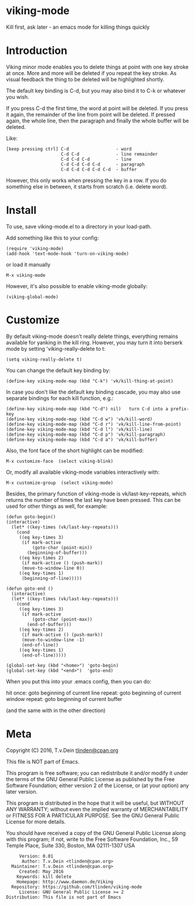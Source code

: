 # viking-mode
Kill first, ask later - an emacs mode for killing things quickly

# Introduction

Viking minor mode  enables you to delete things at  point with one key
stroke at once.  More  and more will be deleted if  you repeat the key
stroke. As visual feedback the thing to be deleted will be highlighted
shortly.

The default  key binding is C-d,  but you may  also bind it to  C-k or
whatever you wish.

If you press  C-d the first time,  the word at point  will be deleted.
If you press  it again, the remainder  of the line from  point will be
deleted.  If pressed  again, the  whole line,  then the  paragraph and
finally the whole buffer will be deleted.

Like:

    [keep pressing ctrl] C-d                  - word
                         C-d C-d              - line remainder
                         C-d C-d C-d          - line
                         C-d C-d C-d C-d      - paragraph
                         C-d C-d C-d C-d C-d  - buffer

However, this  only works when  pressing the key in  a row. If  you do
something else in between, it starts from scratch (i.e.  delete word).

# Install

To use, save viking-mode.el to a directory in your load-path.

Add something like this to your config:

    (require 'viking-mode)
    (add-hook 'text-mode-hook 'turn-on-viking-mode)

or load it manually

    M-x viking-mode

However, it's also possible to enable viking-mode globally:

    (viking-global-mode)

# Customize

By  default  viking-mode  doesn't  really  delete  things,  everything
remains available for yanking in the  kill ring. However, you may turn
it into berserk mode by setting 'viking-really-delete to t:

    (setq viking-really-delete t)

You can change the default key binding by:

    (define-key viking-mode-map (kbd "C-k") 'vk/kill-thing-at-point)

In case you  don't like the default key binding  cascade, you may also
use separate bindings for each kill function, e.g.:

    (define-key viking-mode-map (kbd "C-d") nil)   turn C-d into a prefix-key
    (define-key viking-mode-map (kbd "C-d w") 'vk/kill-word)
    (define-key viking-mode-map (kbd "C-d r") 'vk/kill-line-from-point)
    (define-key viking-mode-map (kbd "C-d l") 'vk/kill-line)
    (define-key viking-mode-map (kbd "C-d p") 'vk/kill-paragraph)
    (define-key viking-mode-map (kbd "C-d a") 'vk/kill-buffer)

Also, the font face of the short highlight can be modified:

    M-x customize-face  (select viking-blink)

Or, modify all available viking-mode variables interactively with:

    M-x customize-group  (select viking-mode)

Besides, the primary function of viking-mode is vk/last-key-repeats,
which returns the number of times the last key have been pressed.
This can be used for other things as well, for example:

    (defun goto-begin()
    (interactive)
      (let* ((key-times (vk/last-key-repeats)))
        (cond
         ((eq key-times 3)
          (if mark-active
              (goto-char (point-min))
            (beginning-of-buffer))) 
         ((eq key-times 2)
          (if mark-active () (push-mark))
          (move-to-window-line 0)) 
         ((eq key-times 1)
          (beginning-of-line)))))
    
    (defun goto-end ()
      (interactive)
      (let* ((key-times (vk/last-key-repeats)))
        (cond
         ((eq key-times 3)
          (if mark-active
              (goto-char (point-max))
            (end-of-buffer))) 
         ((eq key-times 2)
          (if mark-active () (push-mark))
          (move-to-window-line -1)
          (end-of-line)) 
         ((eq key-times 1)
          (end-of-line)))))
    
    (global-set-key (kbd "<home>") 'goto-begin)
    (global-set-key (kbd "<end>")  'goto-end)

When you put this into your .emacs config, then you can do:

   hit <home> once:  goto beginning of current line
            repeat:  goto beginning of current window
            repeat:  goto beginning of current buffer
   
(and the same with <end> in the other direction)


# Meta

Copyright (C) 2016, T.v.Dein <tlinden@cpan.org>

This file is NOT part of Emacs.

This program is  free software; you can redistribute  it and/or modify
it under the  terms of the GNU General Public  License as published by
the Free Software Foundation; either version  2 of the License, or (at
your option) any later version.

This program  is distributed in the  hope that it will  be useful, but
WITHOUT   ANY  WARRANTY;   without  even   the  implied   warranty  of
MERCHANTABILITY  or FITNESS  FOR A  PARTICULAR PURPOSE.   See the  GNU
General Public License for more details.

You should  have received  a copy  of the  GNU General  Public License
along  with  this  program;  if   not,  write  to  the  Free  Software
Foundation, Inc.,  59 Temple Place,  Suite 330, Boston,  MA 02111-1307
USA
    
         Version: 0.01
          Author: T.v.Dein <tlinden@cpan.org>
      Maintainer: T.v.Dein <tlinden@cpan.org>
         Created: May 2016
        Keywords: kill delete
        Homepage: http://www.daemon.de/Viking
      Repository: https://github.com/tlinden/viking-mode
         License: GNU General Public License >= 2
    Distribution: This file is not part of Emacs
